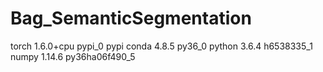 # Bag_SemanticSegmentation
torch                     1.6.0+cpu                pypi_0    pypi
conda                     4.8.5                    py36_0
python                    3.6.4                h6538335_1
numpy                     1.14.6           py36ha06f490_5
